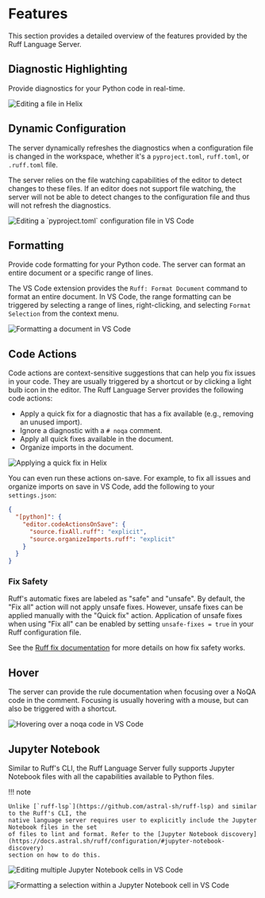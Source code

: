 # Features

This section provides a detailed overview of the features provided by the Ruff Language Server.

## Diagnostic Highlighting

Provide diagnostics for your Python code in real-time.

<img
src="https://astral.sh/static/GIF/v0.4.5/violation_hx.gif"
alt="Editing a file in Helix"
/>

## Dynamic Configuration

The server dynamically refreshes the diagnostics when a configuration file is changed in the
workspace, whether it's a `pyproject.toml`, `ruff.toml`, or `.ruff.toml` file.

The server relies on the file watching capabilities of the editor to detect changes to these files.
If an editor does not support file watching, the server will not be able to detect
changes to the configuration file and thus will not refresh the diagnostics.

<img
src="https://astral.sh/static/GIF/v0.4.5/config_reload_vscode.gif"
alt="Editing a `pyproject.toml` configuration file in VS Code"
/>

## Formatting

Provide code formatting for your Python code. The server can format an entire document or a specific
range of lines.

The VS Code extension provides the `Ruff: Format Document` command to format an entire document.
In VS Code, the range formatting can be triggered by selecting a range of lines, right-clicking, and
selecting `Format Selection` from the context menu.

<img
src="https://astral.sh/static/GIF/v0.4.5/format_vscode.gif"
alt="Formatting a document in VS Code"
/>

## Code Actions

Code actions are context-sensitive suggestions that can help you fix issues in your code. They are
usually triggered by a shortcut or by clicking a light bulb icon in the editor. The Ruff Language
Server provides the following code actions:

- Apply a quick fix for a diagnostic that has a fix available (e.g., removing an unused import).
- Ignore a diagnostic with a `# noqa` comment.
- Apply all quick fixes available in the document.
- Organize imports in the document.

<img
src="https://astral.sh/static/GIF/v0.4.5/code_action_hx.gif"
alt="Applying a quick fix in Helix"
/>

You can even run these actions on-save. For example, to fix all issues and organize imports on save
in VS Code, add the following to your `settings.json`:

```json
{
  "[python]": {
    "editor.codeActionsOnSave": {
      "source.fixAll.ruff": "explicit",
      "source.organizeImports.ruff": "explicit"
    }
  }
}
```

### Fix Safety

Ruff's automatic fixes are labeled as "safe" and "unsafe". By default, the "Fix all" action will not
apply unsafe fixes. However, unsafe fixes can be applied manually with the "Quick fix" action.
Application of unsafe fixes when using "Fix all" can be enabled by setting `unsafe-fixes = true` in
your Ruff configuration file.

See the [Ruff fix documentation](https://docs.astral.sh/ruff/linter/#fix-safety) for more details on
how fix safety works.

## Hover

The server can provide the rule documentation when focusing over a NoQA code in the comment.
Focusing is usually hovering with a mouse, but can also be triggered with a shortcut.

<img
src="https://astral.sh/static/GIF/v0.4.5/hover_vscode.gif"
alt="Hovering over a noqa code in VS Code"
/>

## Jupyter Notebook

Similar to Ruff's CLI, the Ruff Language Server fully supports Jupyter Notebook files with all the
capabilities available to Python files.

!!! note

    Unlike [`ruff-lsp`](https://github.com/astral-sh/ruff-lsp) and similar to the Ruff's CLI, the
    native language server requires user to explicitly include the Jupyter Notebook files in the set
    of files to lint and format. Refer to the [Jupyter Notebook discovery](https://docs.astral.sh/ruff/configuration/#jupyter-notebook-discovery)
    section on how to do this.

<img
src="https://astral.sh/static/GIF/v0.4.5/ipynb_editing_vscode.gif"
alt="Editing multiple Jupyter Notebook cells in VS Code"
/>

<img
src="https://astral.sh/static/GIF/v0.4.5/ipynb_range_format_vscode.gif"
alt="Formatting a selection within a Jupyter Notebook cell in VS Code"
/>
